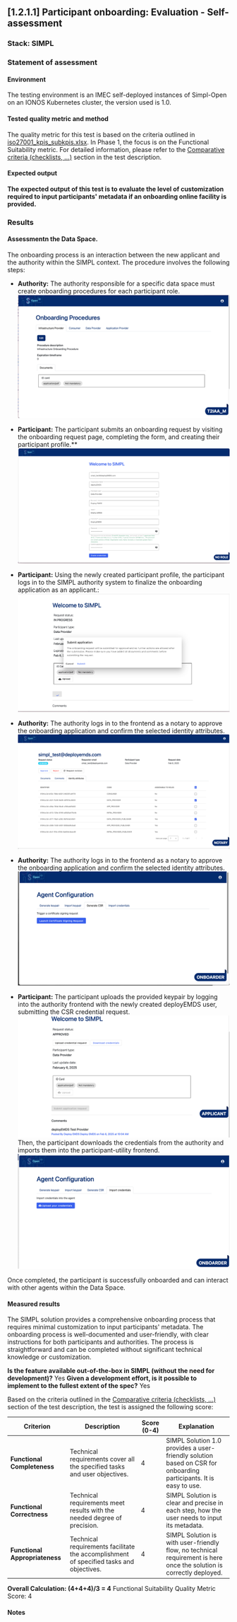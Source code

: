 ## [1.2.1.1] Participant onboarding: Evaluation - Self-assessment
### Stack: SIMPL

### Statement of assessment
#### Environment
The testing environment is an IMEC self-deployed instances of Simpl-Open on an IONOS Kubernetes cluster, the version used is 1.0.

#### Tested quality metric and method
The quality metric for this test is based on the criteria outlined in [iso27001_kpis_subkpis.xlsx](../../../../../design_decisions/background_info/iso27001_kpis_subkpis.xlsx). In Phase 1, the focus is on the Functional Suitability metric. For detailed information, please refer to the [Comparative criteria (checklists, ...)](./test.md#comparative-criteria-checklists-) section in the test description.

#### Expected output
**The expected output of this test is to evaluate the level of customization required to input participants' metadata if an onboarding online facility is provided.**

### Results
#### Assessmentn the Data Space.
The onboarding process is an interaction between the new applicant and the authority within the SIMPL context. The procedure involves the following steps:

- **Authority:** The authority responsible for a specific data space must create onboarding procedures for each participant role.
![onboarding_SIMPL.png](onboarding_SIMPL.png)

- **Participant:** The participant submits an onboarding request by visiting the onboarding request page, completing the form, and creating their participant profile.**
![onboarding_SIMPL_1.png](onboarding_SIMPL_1.png)

- **Participant:** Using the newly created participant profile, the participant logs in to the SIMPL authority system to finalize the onboarding application as an applicant.:
![onboarding_SIMPL_2](onboarding_SIMPL_2.png)

- **Authority:** The authority logs in to the frontend as a notary to approve the onboarding application and confirm the selected identity attributes.
![onboarding_SIMPL_3](onboarding_SIMPL_3.png)

- **Authority:** The authority logs in to the frontend as a notary to approve the onboarding application and confirm the selected identity attributes.
![onboarding_SIMPL_4](onboarding_SIMPL_4.png)

- **Participant:** The participant uploads the provided keypair by logging into the authority frontend with the newly created deployEMDS user, submitting the CSR credential request.
![onboarding_SIMPL_5](onboarding_SIMPL_5.png)
Then, the participant downloads the credentials from the authority and imports them into the participant-utility frontend.
![onboarding_SIMPL_6.png](onboarding_SIMPL_6.png)

Once completed, the participant is successfully onboarded and can interact with other agents within the Data Space.
#### Measured results
The SIMPL solution provides a comprehensive onboarding process that requires minimal customization to input participants' metadata. The onboarding process is well-documented and user-friendly, with clear instructions for both participants and authorities. The process is straightforward and can be completed without significant technical knowledge or customization.

**Is the feature available out-of-the-box in SIMPL (without the need for development)?** Yes
**Given a development effort, is it possible to implement to the fullest extent of the spec?** Yes

Based on the criteria outlined in the [Comparative criteria (checklists, ...)](./test.md#comparative-criteria-checklists-) section of the test description, the test is assigned the following score:

| **Criterion**                | **Description**                                                                          | **Score (0-4)** | **Explanation**                                                                                                      |
|------------------------------|------------------------------------------------------------------------------------------|-----------------|----------------------------------------------------------------------------------------------------------------------|
| **Functional Completeness**   | Technical requirements cover all the specified tasks and user objectives.                | 4               | SIMPL Solution 1.0 provides a user-friendly solution based on CSR for onboarding participants. It is easy to use.    |
| **Functional Correctness**    | Technical requirements meet results with the needed degree of precision.                 | 4               | SIMPL Solution is clear and precise in each step, how the user needs to input its metadata.                          |
| **Functional Appropriateness**| Technical requirements facilitate the accomplishment of specified tasks and objectives.  | 4               | SIMPL Solution is with user-friendly flow, no technical requirement is here once the solution is correctly deployed. |

**Overall Calculation: (4+4+4)/3 = 4**
Functional Suitability Quality Metric Score: 4

#### Notes
